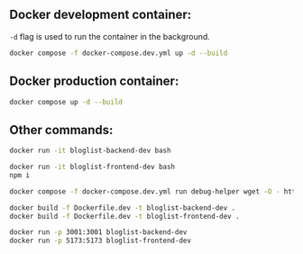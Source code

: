## Docker development container:

`-d` flag is used to run the container in the background.

```bash
docker compose -f docker-compose.dev.yml up -d --build
```

## Docker production container:

```bash
docker compose up -d --build
```

## Other commands:

```bash
docker run -it bloglist-backend-dev bash

docker run -it bloglist-frontend-dev bash
npm i

docker compose -f docker-compose.dev.yml run debug-helper wget -O - http://frontend:5173

docker build -f Dockerfile.dev -t bloglist-backend-dev .
docker build -f Dockerfile.dev -t bloglist-frontend-dev .

docker run -p 3001:3001 bloglist-backend-dev
docker run -p 5173:5173 bloglist-frontend-dev
```
